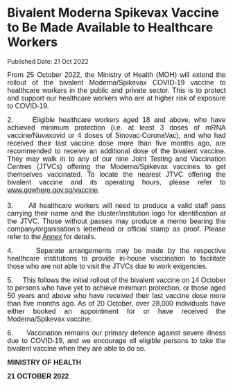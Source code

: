 <html>
    <meta http-equiv="Content-Type" content="text/html; charset=utf-8"/>
    <meta charset="utf-8"/>
    <title>Bivalent Moderna Spikevax Vaccine to Be Made Available to Healthcare Workers</title>
    <body><h1>Bivalent Moderna Spikevax Vaccine to Be Made Available to Healthcare Workers</h1>
    <p>Published Date: 21 Oct 2022</p> <p style="text-align: justify;"><span style="font-family: Arial; font-size: 16px;">From 25 October 2022, the Ministry of Health (MOH) will extend the rollout of the bivalent Moderna/Spikevax COVID-19 vaccine to healthcare workers in the public and private sector. This is to protect and support our healthcare workers who are at higher risk of exposure to COVID-19.</span></p> <p style="text-align: justify;"><span style="font-size: 16px;"><span style="font-family: Arial;">2.&nbsp; &nbsp; &nbsp;Eligible healthcare workers aged 18 and above, who have achieved minimum protection (i.e. at least 3 doses of mRNA vaccine/Nuvaxovid or 4 doses of Sinovac-CoronaVac), and who had received their last vaccine dose more than five months ago, are recommended to receive an additional dose of the bivalent vaccine. They may walk in to any of our nine Joint Testing and Vaccination Centres (JTVCs) offering the Moderna/Spikevax vaccines to get themselves vaccinated. To locate the nearest JTVC offering the bivalent vaccine and its operating hours, please refer to <a href="https://www.gowhere.gov.sg/vaccine">www.gowhere.gov.sg/vaccine</a>.<br><br>3.&nbsp; &nbsp; &nbsp;</span></span><span style="font-family: Arial; font-size: 16px;">All healthcare workers will need to produce a valid staff pass carrying their name and the cluster/institution logo for identification at the JTVC. Those without passes may produce a memo bearing the company/organisation’s letterhead or official stamp as proof. Please refer to the </span><a href="/docs/librariesprovider5/default-document-library/annex19d96fd5d6664173ab8d3583f7379875.pdf?sfvrsn=fabf2ed3_0" title="Annex" style="font-family: Arial; font-size: 16px;">Annex</a><span style="font-family: Arial; font-size: 16px;">&nbsp;for details.</span></p><p style="text-align: justify;"><span style="font-size: 16px;"><span style="font-family: Arial;">4.&nbsp; &nbsp; &nbsp;Separate arrangements may be made by the respective healthcare institutions to provide in-house vaccination to facilitate those who are not able to visit the JTVCs due to work exigencies. </span></span></p><p style="text-align: justify;"><span style="font-size: 16px;"><span style="font-family: Arial;">5.&nbsp; &nbsp; &nbsp;This follows the initial rollout of the bivalent vaccine on 14 October to persons who have yet to achieve minimum protection, or those aged 50 years and above who have received their last vaccine dose more than five months ago. As of 20 October, over 28,000 individuals have either booked an appointment for or have received the Moderna/Spikevax vaccine. </span></span></p><p style="text-align: justify;"><span style="font-size: 16px;"><span style="font-family: Arial;">6.&nbsp; &nbsp; &nbsp;</span><span style="font-family: Arial;">Vaccination remains our primary defence against severe illness due to COVID-19, and we encourage all eligible persons to take the bivalent vaccine when they are able to do so.</span></span></p> <p style="text-align: justify;"><span style="font-size: 16px;"><span style="font-family: Arial;"><strong style="font-size: 16px;">MINISTRY OF HEALTH</strong><br></span></span></p> <div style="text-align: justify;"> <p><span style="font-size: 16px;"><span style="font-family: Arial;"><strong>21 OCTOBER 2022</strong></span></span></p> <p><span style="font-size: 16px;"><span style="font-family: Arial;"><strong>&nbsp;</strong></span></span></p> </div> <p style="text-align: justify;"><span style="font-family: Arial; font-size: 16px;">&nbsp;</span></p></body>
</html>